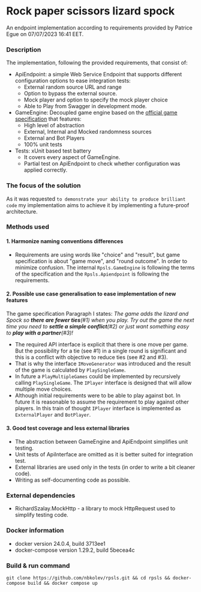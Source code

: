 
# Rock paper scissors lizard spock

An endpoint implementation according to requirements provided by Patrice Egue on 07/07/2023 16:41 EET.

### Description
The implementation, following the provided requirements, that consist of:
* ApiEndpoint: a simple Web Service Endpoint that supports different configuration options to ease integration tests:
  * External random source URL and range
  * Option to bypass the external source.
  * Mock player and option to specify the mock player choice
  * Able to Play from Swagger in development mode.
* GameEngine: Decoupled game engine based on the  [official game specification](https://www.wikihow.com/Play-Rock-Paper-Scissors-Lizard-Spock) that features:
  * High level of abstraction
  * External, Internal and Mocked randomness sources
  * External and Bot Players
  * 100% unit tests
* Tests: xUnit based test battery
  * It covers every aspect of GameEngine.
  * Partial test on ApiEndpoint to check whether configuration was applied correctly.
  
### The focus of the solution
As it was requested `to demonstrate your ability to produce brilliant code` my implementation aims
to achieve it by implementing a future-proof architecture.

### Methods used
#### 1. Harmonize naming conventions differences
  * Requirements are using words like "choice" and "result", but game specification is about "game move", 
and "round outcome". In order to minimize confusion. 
  The internal `Rpsls.GameEngine` is following the terms of the specification 
  and the `Rpsls.Apiendpoint` is following the requirements. 

#### 2. Possible use case generalisation to ease implementation of new features
  The game specification Paragraph I states: _The game adds the lizard and Spock so **there are fewer ties**(#1) when you play._
   _Try out the game the next time you need to **settle a simple conflict**(#2) or just want something easy to **play with a partner**(#3)!_
  * The required API interface is explicit that there is one move per game. But the possibility for a tie (see #1) in a single round is significant 
  and this is a conflict with objective to reduce ties (see #2 and #3). 
  * That is why the interface `IMoveGenerator` was introduced and the result of the game is calculated by `PlaySingleGame`. 
  * In future a `PlayMultipleGames` could be implemented by recursively calling `PlaySingleGame`. The `IPlayer` interface is designed that will allow multiple move choices.
  * Although initial requirements were to be able to play against bot. In future it is reasonable to assume the requirement to play against other players. In this train of thought
  `IPlayer` interface is implemented as `ExternalPlayer` and `BotPlayer`.
  

#### 3. Good test coverage and less external libraries
  * The abstraction between GameEngine and ApiEndpoint simplifies unit testing.
  * Unit tests of ApiInterface are omitted as it is better suited for integration test.
  * External libraries are used only in the tests (in order to write a bit cleaner code).
  * Writing as self-documenting code as possible.


### External dependencies
  * RichardSzalay.MockHttp - a library to mock HttpRequest used to simplify testing code.

### Docker information
  * docker version 24.0.4, build 3713ee1
  * docker-compose version 1.29.2, build 5becea4c
### Build & run command
`git clone https://github.com/nbkolev/rpsls.git && cd rpsls && docker-compose build && docker compose up`
